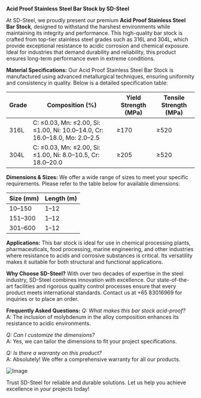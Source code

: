 **Acid Proof Stainless Steel Bar Stock by SD-Steel**

At SD-Steel, we proudly present our premium **Acid Proof Stainless Steel Bar Stock**, designed to withstand the harshest environments while maintaining its integrity and performance. This high-quality bar stock is crafted from top-tier stainless steel grades such as 316L and 304L, which provide exceptional resistance to acidic corrosion and chemical exposure. Ideal for industries that demand durability and reliability, this product ensures long-term performance even in extreme conditions.

**Material Specifications:**
Our Acid Proof Stainless Steel Bar Stock is manufactured using advanced metallurgical techniques, ensuring uniformity and consistency in quality. Below is a detailed specification table:

| Grade         | Composition (%) | Yield Strength (MPa) | Tensile Strength (MPa) |
|---------------|-----------------|----------------------|------------------------|
| 316L          | C: ≤0.03, Mn: ≤2.00, Si: ≤1.00, Ni: 10.0–14.0, Cr: 16.0–18.0, Mo: 2.0–2.5 | ≥170                 | ≥520                   |
| 304L          | C: ≤0.03, Mn: ≤2.00, Si: ≤1.00, Ni: 8.0–10.5, Cr: 18.0–20.0 | ≥205                 | ≥520                   |

**Dimensions & Sizes:**
We offer a wide range of sizes to meet your specific requirements. Please refer to the table below for available dimensions:

| Size (mm) | Length (m) |
|-----------|------------|
| 10–150    | 1–12       |
| 151–300   | 1–12       |
| 301–600   | 1–12       |

**Applications:**
This bar stock is ideal for use in chemical processing plants, pharmaceuticals, food processing, marine engineering, and other industries where resistance to acids and corrosive substances is critical. Its versatility makes it suitable for both structural and functional applications.

**Why Choose SD-Steel?**
With over two decades of expertise in the steel industry, SD-Steel combines innovation with excellence. Our state-of-the-art facilities and rigorous quality control processes ensure that every product meets international standards. Contact us at +65 83016969 for inquiries or to place an order.

**Frequently Asked Questions:**
*Q: What makes this bar stock acid-proof?*  
A: The inclusion of molybdenum in the alloy composition enhances its resistance to acidic environments.

*Q: Can I customize the dimensions?*  
A: Yes, we can tailor the dimensions to fit your project specifications.

*Q: Is there a warranty on this product?*  
A: Absolutely! We offer a comprehensive warranty for all our products.

![Image](https://github.com/user-attachments/assets/2567258e-e124-4816-932d-1809bd27ef0b)

Trust SD-Steel for reliable and durable solutions. Let us help you achieve excellence in your projects today!
